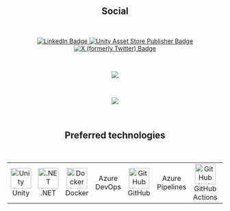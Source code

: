 <h2 align="center">Social</h2>

<br>

<p align="center">
    <a href="https://www.linkedin.com/in/borja-dom%C3%ADnguez-v%C3%A1zquez-82bbb22b/">
        <img src="https://custom-icon-badges.demolab.com/badge/LinkedIn-0A66C2?logo=linkedin-white&logoColor=fff" alt="LinkedIn Badge" />
    </a>
    <a href="https://assetstore.unity.com/publishers/18584">
        <img src="https://img.shields.io/badge/Unity_Asset_Store_Publisher-grey?logo=unity" alt="Unity Asset Store Publisher Badge" />
    </a>
    <a href="https://twitter.com/cuchachiwi">
        <img src="https://img.shields.io/twitter/url?url=https%3A%2F%2Ftwitter.com%2Fcuchachiwi&logo=x&label=Profile" alt="X (formerly Twitter) Badge" />
    </a>
</p>

<br>

<p align="center">
  <a href="https://github.com/bdovaz">
    <img src="https://github-readme-stats.vercel.app/api?username=bdovaz&&theme=react&hide=stars&show_icons=true&count_private=true&include_all_commits=true" />
  </a>
</p>

<br>

<p align="center">
  <a href="https://github.com/bdovaz">
    <img src="https://github-readme-stats.vercel.app/api/top-langs/?username=bdovaz&hide=html&theme=dark" />
  </a>
</p>

<br>

<h2 align="center">Preferred technologies</h2>

<br>

<table align="center">
  <tr>
    <td align="center" width="96">
        <img src="https://simpleicons.vercel.app/unity/FFFFFF" width="48" height="48" alt="Unity logo" />
        Unity
    </td>
    <td align="center" width="96">
        <img src="https://simpleicons.vercel.app/dotnet/512BD4" width="48" height="48" alt=".NET logo" />
        .NET
    </td>
    <td align="center" width="96">
        <img src="https://simpleicons.vercel.app/docker/2496ED" width="48" height="48" alt="Docker logo" />
        Docker
    </td>
    <td align="center" width="96">
        Azure DevOps
    </td>
    <td align="center" width="96">
        <img src="https://simpleicons.vercel.app/github/FFFFFF" width="48" height="48" alt="GitHub logo" />
        GitHub
    </td>
    <td align="center" width="96">
        Azure Pipelines
    </td>
    <td align="center" width="96">
        <img src="https://simpleicons.vercel.app/githubactions/2088FF" width="48" height="48" alt="GitHub Actions logo" />
        GitHub Actions
    </td>
    <td align="center" width="96">
        <img src="https://simpleicons.vercel.app/git/F05032" width="48" height="48" alt="Git logo" />
        Git
    </td>
     <td align="center" width="96">
        <img src="https://simpleicons.vercel.app/sonarqubecloud/4E9BCD" width="48" height="48" alt="SonarQube Cloud logo" />
        SonarQube
    </td>
  </tr>
</table>
